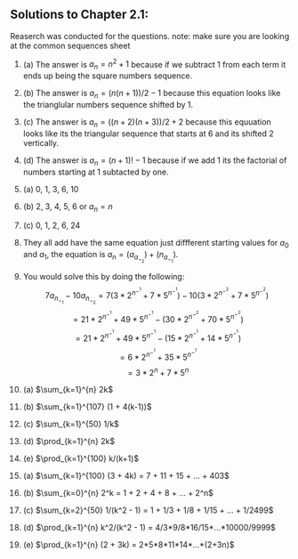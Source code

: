 ## Solutions to Chapter 2.1:
Reaserch was conducted for the questions.
note: make sure you are looking at the common sequences sheet

1. (a) The answer is $a_n = n^2 + 1$ because if we subtract 1 from each term it ends up being the square numbers sequence.
1. (b) The answer is $a_n = (n(n+1))/2 - 1$ because this equation looks like the trianglular numbers sequence shifted by 1.
1. (c) The answer is $a_n = ((n+2)(n+3))/2 + 2$ because this equuation looks like its the triangular sequence that starts at 6 and its shifted 2 vertically.
1. (d) The answer is $a_n = (n+1)! - 1$ because if we add 1 its the factorial of numbers starting at 1 subtacted by one.
3. (a) 0, 1, 3, 6, 10
3. (b) 2, 3, 4, 5, 6 or $a_n = n$
3. (c) 0, 1, 2, 6, 24
6. They all add have the same equation just diffferent starting values for $a_0$ and $a_1$, the equation is $a_n = (a_a_-_2) + (n_a_-_1)$.
9. You would solve this by doing the following:
$$7a_n_-_1 - 10a_n_-_2 = 7(3*2^n^-^1 + 7*5^n^-^1) - 10 (3*2^n^-^2 + 7*5^n^-^2)$$
$$= 21*2^n^-^1 + 49*5^n^-^1 - (30*2^n^-^2 + 70*5^n^-^2)$$
$$= 21*2^n^-^1 + 49*5^n^-^1 - (15*2^n^-^1 + 14*5^n^-^1)$$
$$= 6*2^n^-^1 + 35*5^n^-^1$$
$$= 3*2^n + 7*5^n$$
13. (a) $\sum_{k=1}^{n} 2k$
13. (b) $\sum_{k=1}^{107} (1 + 4(k-1))$
13. (c) $\sum_{k=1}^{50} 1/k$
13. (d) $\prod_{k=1}^{n} 2k$
13. (e) $\prod_{k=1}^{100} k/(k+1)$

14. (a) $\sum_{k=1}^{100} (3 + 4k) = 7 + 11 + 15 + ... + 403$
14. (b) $\sum_{k=0}^{n} 2^k = 1 + 2 + 4 + 8 + ... + 2^n$
14. (c) $\sum_{k=2}^{50} 1/(k^2 - 1) = 1 + 1/3 + 1/8 + 1/15 + ... + 1/2499$
14. (d) $\prod_{k=1}^{n} k^2/(k^2 - 1) = 4/3*9/8*16/15*...*10000/9999$
14. (e) $\prod_{k=1}^{n} (2 + 3k) = 2*5*8*11*14*...*(2+3n)$
